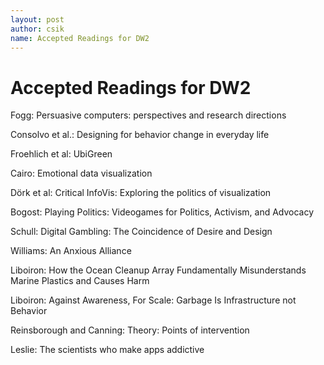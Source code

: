 ```yaml
---
layout: post
author: csik
name: Accepted Readings for DW2
---
```

# Accepted Readings for DW2

Fogg: Persuasive computers: perspectives and research directions

Consolvo et al.: Designing for behavior change in everyday life

Froehlich et al: UbiGreen

Cairo: Emotional data visualization

Dörk et al: Critical InfoVis: Exploring the politics of visualization

Bogost: Playing Politics: Videogames for Politics, Activism, and Advocacy

Schull: Digital Gambling: The Coincidence of Desire and Design

Williams: An Anxious Alliance

Liboiron: How the Ocean Cleanup Array Fundamentally Misunderstands Marine Plastics and Causes Harm

Liboiron: Against Awareness, For Scale: Garbage Is Infrastructure not Behavior

Reinsborough and Canning: Theory: Points of intervention

Leslie: The scientists who make apps addictive